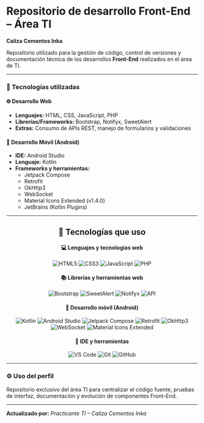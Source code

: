 # Repositorio de desarrollo Front-End – Área TI

**Caliza Cementos Inka**

Repositorio utilizado para la gestión de código, control de versiones y documentación técnica de los desarrollos **Front-End** realizados en el área de TI.

---

### 🧩 Tecnologías utilizadas

#### 🌐 Desarrollo Web

- **Lenguajes:** HTML, CSS, JavaScript, PHP
- **Librerías/Frameworks:** Bootstrap, Notifyx, SweetAlert
- **Extras:** Consumo de APIs REST, manejo de formularios y validaciones

#### 📱 Desarrollo Móvil (Android)

- **IDE:** Android Studio
- **Lenguaje:** Kotlin
- **Frameworks y herramientas:**
  - Jetpack Compose
  - Retrofit
  - OkHttp3
  - WebSocket
  - Material Icons Extended (v1.4.0)
  - JetBrains (Kotlin Plugins)

---

<h2 align="center">🌱 Tecnologías que uso</h2>

<h4 align="center">💻 Lenguajes y tecnologías web</h4>

<p align="center">
  <img alt="HTML5" src="https://img.shields.io/badge/HTML-E34F26.svg?logo=html5&logoColor=white">
  <img alt="CSS3" src="https://img.shields.io/badge/CSS-1572B6.svg?logo=css3&logoColor=white">
  <img alt="JavaScript" src="https://img.shields.io/badge/JavaScript-F7DF1E.svg?logo=javascript&logoColor=black">
  <img alt="PHP" src="https://img.shields.io/badge/PHP-777BB4.svg?logo=php&logoColor=white">
</p>

<h4 align="center">📚 Librerías y herramientas web</h4>

<p align="center">
  <img alt="Bootstrap" src="https://img.shields.io/badge/Bootstrap-7952B3.svg?logo=bootstrap&logoColor=white">
  <img alt="SweetAlert" src="https://img.shields.io/badge/SweetAlert2-FF5F6D.svg?logo=sweetalert&logoColor=white">
  <img alt="Notifyx" src="https://img.shields.io/badge/Notifyx-1E90FF.svg?logo=javascript&logoColor=white">
  <img alt="API" src="https://img.shields.io/badge/REST%20API-000000.svg?logo=api&logoColor=white">
</p>

<h4 align="center">📱 Desarrollo móvil (Android)</h4>

<p align="center">
  <img alt="Kotlin" src="https://img.shields.io/badge/Kotlin-7F52FF.svg?logo=kotlin&logoColor=white">
  <img alt="Android Studio" src="https://img.shields.io/badge/Android%20Studio-3DDC84.svg?logo=android-studio&logoColor=white">
  <img alt="Jetpack Compose" src="https://img.shields.io/badge/Jetpack%20Compose-4285F4.svg?logo=android&logoColor=white">
  <img alt="Retrofit" src="https://img.shields.io/badge/Retrofit-005572.svg?logo=android&logoColor=white">
  <img alt="OkHttp3" src="https://img.shields.io/badge/OkHttp3-000000.svg?logo=java&logoColor=white">
  <img alt="WebSocket" src="https://img.shields.io/badge/WebSocket-4CAF50.svg?logo=websocket&logoColor=white">
  <img alt="Material Icons Extended" src="https://img.shields.io/badge/Material%20Icons%20Extended-616161.svg?logo=google&logoColor=white">
</p>

<h4 align="center">🧰 IDE y herramientas</h4>

<p align="center">
  <img alt="VS Code" src="https://img.shields.io/badge/VS%20Code-007ACC.svg?logo=visual-studio-code&logoColor=white">
 <!-- <img alt="JetBrains" src="https://img.shields.io/badge/JetBrains-000000.svg?logo=jetbrains&logoColor=white">-->
  <img alt="Git" src="https://img.shields.io/badge/Git-F05032.svg?logo=git&logoColor=white">
  <img alt="GitHub" src="https://img.shields.io/badge/GitHub-181717.svg?logo=github&logoColor=white">
</p>

---

### ⚙️ Uso del perfil

Repositorio exclusivo del área TI para centralizar el código fuente, pruebas de interfaz, documentación y evolución de componentes Front-End.

---

**Actualizado por:** _Practicante TI – Caliza Cementos Inka_
